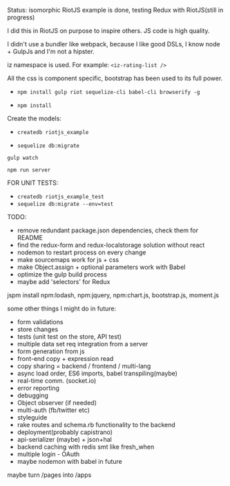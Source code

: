 Status: isomorphic RiotJS example is done, testing Redux with RiotJS(still in progress)

I did this in RiotJS on purpose to inspire others. JS code is high quality.

I didn't use a bundler like webpack, because I like good DSLs, I know node + GulpJs and I'm not a hipster.

iz namespace is used. For example: ``` <iz-rating-list /> ```

All the css is component specific, bootstrap has been used to its full power.

- ``` npm install gulp riot sequelize-cli babel-cli browserify -g ```

- ``` npm install ```

Create the models:

- ``` createdb riotjs_example ```

- ``` sequelize db:migrate  ```

``` gulp watch ```

``` npm run server ```

FOR UNIT TESTS:
- ``` createdb riotjs_example_test ```
- ``` sequelize db:migrate --env=test ```

TODO:
- remove redundant package.json dependencies, check them for README
- find the redux-form and redux-localstorage solution without react
- nodemon to restart process on every change
- make sourcemaps work for js + css
- make Object.assign + optional parameters work with Babel
- optimize the gulp build process
- maybe add 'selectors' for Redux


jspm install npm:lodash, npm:jquery, npm:chart.js, bootstrap.js, moment.js

some other things I might do in future:
- form validations
- store changes
- tests (unit test on the store, API test)
- multiple data set req integration from a server
- form generation from js
- front-end copy + expression read
- copy sharing = backend / frontend / multi-lang
- async load order, ES6 imports, babel transpiling(maybe)
- real-time comm. (socket.io)
- error reporting
- debugging
- Object observer (if needed)
- multi-auth (fb/twitter etc)
- styleguide
- rake routes and schema.rb functionality to the backend
- deployment(probably capistrano)
- api-serializer (maybe) + json+hal
- backend caching with redis smt like fresh_when
- multiple login - OAuth
- maybe nodemon with babel in future

maybe turn /pages into /apps
